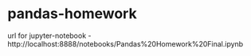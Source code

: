 # pandas-homework

url for jupyter-notebook - http://localhost:8888/notebooks/Pandas%20Homework%20Final.ipynb
